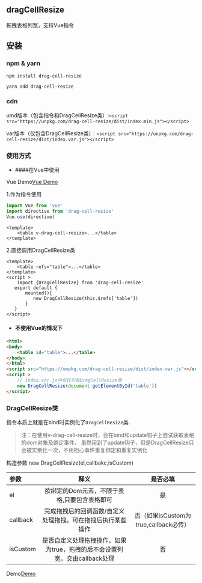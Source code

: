 ## dragCellResize

拖拽表格列宽，支持Vue指令

## 安装

### npm & yarn

`npm install drag-cell-resize`

`yarn add drag-cell-resize`

### cdn

umd版本（包含指令和DragCellResize类）:`<script src="https://unpkg.com/drag-cell-resize/dist/index.min.js"></script>`

var版本（仅包含DragCellResize类）：`<script src="https://unpkg.com/drag-cell-resize/dist/index.var.js"></script>`



### 使用方式

* ####在Vue中使用

Vue Demo[Vue Demo](https://mgsod.github.io/front-end/dragCellResize.html#demo "Vue Demo")

 1.作为指令使用
 ```js
 import Vue from 'vue'
 import directive from 'drag-cell-resize'
 Vue.use(directive)
 ```
```vue
<template>
    <table v-drag-cell-resize>...</table>
</template>
```
 2.直接调用DragCellResize类
 ```vue
 <template>
     <table refs="table">...</table>
 </template>
 <script >
     import {DragCellResize} from 'drag-cell-resize'
    export default {
        mounted(){
           new DragCellResize(this.$refs['table'])
        }
    }   
 </script>
 ```

* #### 不使用Vue的情况下
```html
<html>
<body>
    <table id="table">...</table>
</body>
</html>
<script src="https://unpkg.com/drag-cell-resize/dist/index.var.js"></script>
<script >
    // index.var.js中仅仅只有DragCellResize类
    new DragCellResize(document.getElementById('table'))
</script>
```

### DragCellResize类

指令本质上就是在bind时实例化了`DragCellResize`类.

> 注：在使用v-drag-cell-resize时，会在bind和update钩子上尝试获取表格的dom对象及绑定事件，
>虽然用到了update钩子，但是DragCellResize只会被实例化一次，不用担心事件重复绑定和重复实例化

构造参数
new DragCellResize(el,callbakc,isCustom)

| 参数 | 释义 | 是否必填 |
| :-----| :----: | :----: |
| el | 欲绑定的Dom元素，不限于表格,只要包含表格即可 |  是  |
| callback |  完成拖拽后的回调函数/自定义处理拖拽。可在拖拽后执行某些操作  |  否（如果isCustom为true,callback必传）  |
| isCustom |  是否自定义处理拖拽操作，如果为true，拖拽的后不会设置列宽，交由callback处理  |   否 |

Demo[Demo](https://mgsod.github.io/front-end/dragCellResize.html#demo "Vue Demo")